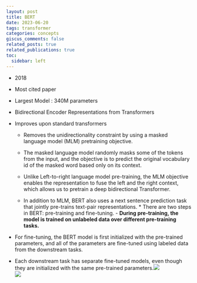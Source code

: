 ```yaml
---
layout: post
title: BERT
date: 2023-06-20
tags: transformer
categories: concepts
giscus_comments: false
related_posts: true
related_publications: true
toc:
  sidebar: left
---
```

* 2018
* Most cited paper
* Largest Model : 340M parameters
* Bidirectional Encoder Representations from Transformers
* Improves upon standard transformers 

  - Removes the unidirectionality constraint by using a masked language model (MLM) pretraining objective. 

  - The masked language model randomly masks some of the tokens from the input, and the objective is to predict the original vocabulary id of the masked word based only on its context.

  - Unlike Left-to-right language model pre-training, the MLM objective enables the representation to fuse the left and the right context, which allows us to pretrain a deep bidirectional Transformer. 

  - In addition to MLM, BERT also uses a next sentence prediction task that jointly pre-trains text-pair representations. * There are two steps in BERT: pre-training and fine-tuning. - **During pre-training, the model is trained on unlabeled data over different pre-training tasks.** 

- For fine-tuning, the BERT model is first initialized with the pre-trained parameters, and all of the parameters are fine-tuned using labeled data from the downstream tasks. 

- Each downstream task has separate fine-tuned models, even though they are initialized with the same pre-trained parameters.![](https://lh7-rt.googleusercontent.com/docsz/AD_4nXeN9jIi6JyotUFSk8CWwjyXPX7Teui-zJL93tGPl_jUGkDpQfPpy7HF1ELzeWXI_33przajXRaU2rFDTf-OmJAomE_xH8TmXM9yJOYyHqrznyknFTdl9N8vzcjuARIdHfEuygH1u0cndgErkX_l_tfeBZcA?key=f7C-3cR0JMOdp_HXQpeORQ)\
![](https://lh7-rt.googleusercontent.com/docsz/AD_4nXdQNCiOLjNqAHu0_P-lo_aVpQBjC4f3XN8dtC7EP8iyM_MPVFyC3GroWeyBI0geqrzmniWnw-FPL713703JBfv1cZJthK4_Jx44TNNS0Nmn6Nh39zBejLUowp-cxHpw5biU7FJ7h9L-ml3-46USmG0cO-R2?key=f7C-3cR0JMOdp_HXQpeORQ)

